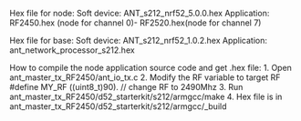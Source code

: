 Hex file for node:
	Soft device: ANT_s212_nrf52_5.0.0.hex
	Application: RF2450.hex (node for channel 0)- RF2520.hex(node for channel 7)

Hex file for base:
	Soft device: ANT_s212_nrf52_1.0.2.hex
	Application: ant_network_processor_s212.hex

How to compile the node application source code and get .hex file:
	1. Open ant_master_tx_RF2450/ant_io_tx.c
	2. Modify the RF variable to target RF
		#define MY_RF     ((uint8_t)90). // change RF to 2490Mhz
	3. Run ant_master_tx_RF2450/d52_starterkit/s212/armgcc/make
	4. Hex file is in ant_master_tx_RF2450/d52_starterkit/s212/armgcc/_build